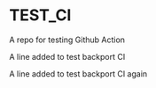 # TEST_CI
A repo for testing Github Action

A line added to test backport CI

A line added to test backport CI again
